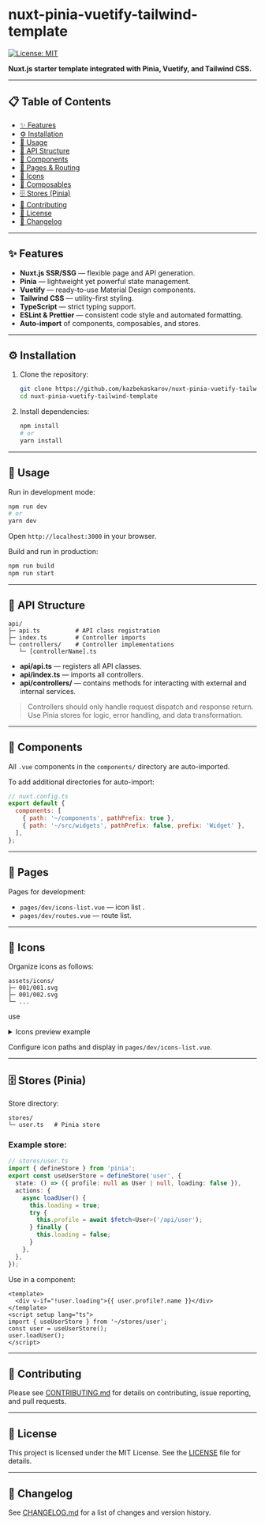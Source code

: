 # nuxt-pinia-vuetify-tailwind-template  

[![License: MIT](https://img.shields.io/badge/License-MIT-green.svg)](./LICENSE)

**Nuxt.js starter template integrated with Pinia, Vuetify, and Tailwind CSS.**

---

## 📋 Table of Contents

- [✨ Features](#-features)
- [⚙️ Installation](#-installation)
- [🚀 Usage](#-usage)
- [📁 API Structure](#-api-structure)
- [🧩 Components](#-components)
- [📄 Pages & Routing](#-pages--routing)
- [🎨 Icons](#-icons)
- [🔧 Composables](#-composables)
- [🗄️ Stores (Pinia)](#-stores-pinia)
- [📑 Contributing](#-contributing)
- [📜 License](#-license)
- [📝 Changelog](#-changelog)

---

## ✨ Features

- **Nuxt.js SSR/SSG** — flexible page and API generation.
- **Pinia** — lightweight yet powerful state management.  
- **Vuetify** — ready-to-use Material Design components.  
- **Tailwind CSS** — utility-first styling.  
- **TypeScript** — strict typing support.  
- **ESLint & Prettier** — consistent code style and automated formatting.  
- **Auto-import** of components, composables, and stores.

---

## ⚙️ Installation

1. Clone the repository:
   ```bash
   git clone https://github.com/kazbekaskarov/nuxt-pinia-vuetify-tailwind-template.git
   cd nuxt-pinia-vuetify-tailwind-template
   ```
2. Install dependencies:
   ```bash
   npm install
   # or
   yarn install
   ```

---

## 🚀 Usage

Run in development mode:
```bash
npm run dev
# or
yarn dev
```
Open `http://localhost:3000` in your browser.

Build and run in production:
```bash
npm run build
npm run start
```  

---

## 📁 API Structure

```
api/
├─ api.ts          # API class registration
├─ index.ts        # Controller imports
└─ controllers/    # Controller implementations
   └─ [controllerName].ts
```

- **api/api.ts** — registers all API classes.  
- **api/index.ts** — imports all controllers.  
- **api/controllers/** — contains methods for interacting with external and internal services.

> Controllers should only handle request dispatch and response return. Use Pinia stores for logic, error handling, and data transformation.

---

## 🧩 Components

All `.vue` components in the `components/` directory are auto-imported.  

To add additional directories for auto-import:
```js
// nuxt.config.ts
export default {
  components: [
    { path: '~/components', pathPrefix: true },
    { path: '~/src/widgets', pathPrefix: false, prefix: 'Widget' },
  ],
};
```

---

## 📄 Pages

Pages for development:
- `pages/dev/icons-list.vue` —  icon list .  
- `pages/dev/routes.vue` — route list.


---

## 🎨 Icons

Organize icons as follows:
```
assets/icons/
├─ 001/001.svg
├─ 001/002.svg
└─ ...
```

use <nuxt-icon filled name="001/001" />

<details>
<summary>Icons preview example</summary>

![Icons preview](./docs/icons-preview.png)

</details>

Configure icon paths and display in `pages/dev/icons-list.vue`.

---


## 🗄️ Stores (Pinia)

Store directory:
```
stores/
└─ user.ts   # Pinia store
```

### Example store:
```ts
// stores/user.ts
import { defineStore } from 'pinia';
export const useUserStore = defineStore('user', {
  state: () => ({ profile: null as User | null, loading: false }),
  actions: {
    async loadUser() {
      this.loading = true;
      try {
        this.profile = await $fetch<User>('/api/user');
      } finally {
        this.loading = false;
      }
    },
  },
});
```

Use in a component:
```vue
<template>
  <div v-if="!user.loading">{{ user.profile?.name }}</div>
</template>
<script setup lang="ts">
import { useUserStore } from '~/stores/user';
const user = useUserStore();
user.loadUser();
</script>
```

---

## 📑 Contributing

Please see [CONTRIBUTING.md](./CONTRIBUTING.md) for details on contributing, issue reporting, and pull requests.

---

## 📜 License

This project is licensed under the MIT License. See the [LICENSE](./LICENSE) file for details.

---

## 📝 Changelog

See [CHANGELOG.md](./CHANGELOG.md) for a list of changes and version history.
